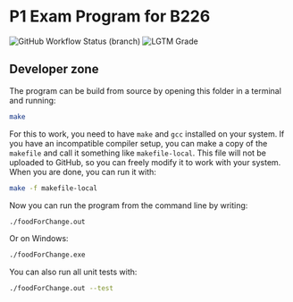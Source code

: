 # P1 Exam Program for B226
![GitHub Workflow Status (branch)](https://img.shields.io/github/workflow/status/atjn/AAU-P1-B226/Compile/main)
![LGTM Grade](https://img.shields.io/lgtm/grade/cpp/github/atjn/AAU-P1-B226)

## Developer zone

The program can be build from source by opening this folder in a terminal and running:
```sh
make
```

For this to work, you need to have `make` and `gcc` installed on your system. If you have an incompatible compiler setup, you can make a copy of the `makefile` and call it something like `makefile-local`. This file will not be uploaded to GitHub, so you can freely modify it to work with your system. When you are done, you can run it with:
```sh
make -f makefile-local
```

Now you can run the program from the command line by writing:
```sh
./foodForChange.out
```
Or on Windows:
```sh
./foodForChange.exe
```

You can also run all unit tests with:
```sh
./foodForChange.out --test
```
